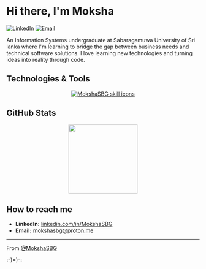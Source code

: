 # Hi there, I'm Moksha

<!--[![Portfolio](https://img.shields.io/badge/portfolio-%23000000.svg?style=for-the-badge&logo=react&logoColor=white)](https://your-portfolio-website.com)-->
[![LinkedIn](https://img.shields.io/badge/linkedin-%230077B5.svg?style=for-the-badge&logo=linkedin&logoColor=white)](https://www.linkedin.com/in/MokshaSBG/)
[![Email](https://img.shields.io/badge/Email-D14836?style=for-the-badge&logo=protonmail&logoColor=white)](mailto:mokshasbg@proton.me)

An Information Systems undergraduate at Sabaragamuwa University of Sri lanka where I'm learning to bridge the gap between business needs and technical software solutions. I love learning new technologies and turning ideas into reality through code.

## Technologies & Tools

<p align="center">
  <a href="https://skillicons.dev">
    <img src="https://skillicons.dev/icons?i=py,java,js,html,css,react,git&perline=18" alt="MokshaSBG skill icons" />
  </a>
</p>

## GitHub Stats

<p align="center">
  <a href="https://github.com/MokshaSBG">
    <img height="180em" src="https://github-readme-stats.vercel.app/api?username=MokshaSBG&show_icons=true&theme=graywhite&hide_border=true" />
    <!--<img height="180em" src="https://github-readme-stats.vercel.app/api/top-langs/?username=MokshaSBG&layout=compact&theme=radical&hide_border=true" />-->
  </a>
</p>

## How to reach me

- **LinkedIn:** [linkedin.com/in/MokshaSBG](https://www.linkedin.com/in/MokshaSBG/)
- **Email:** [mokshasbg@proton.me](mailto:mokshasbg@proton.me)

---

From [@MokshaSBG](https://github.com/MokshaSBG)

:-)=)-:
